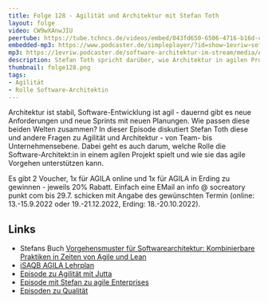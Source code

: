 ```yaml
---
title: Folge 128 - Agilität und Architektur mit Stefan Toth
layout: folge
video: CW9wXAnwJIU
peertube: https://tube.tchncs.de/videos/embed/043fd650-6506-4716-b16d-cc878397d786
embedded-mp3: https://www.podcaster.de/simpleplayer/?id=show~1evriw~software-architektur-im-stream~pod-3fe7c0f54897825ac1e1dfd464&v=1658494330
mp3: https://1evriw.podcaster.de/software-architektur-im-stream/media/Agilitaet_und_Architektur_mit_Stefan_Toth.mp3
description: Stefan Toth spricht darüber, wie Architektur in agilen Projekten funktioniert.
thumbnail: folge128.png
tags:
- Agilität
- Rolle Software-Architektin
---
```


Architektur ist stabil, Software-Entwicklung ist agil - dauernd gibt
es neue Anforderungen und neue Sprints mit neuen Planungen. Wie passen
diese beiden Welten zusammen? In dieser Episode diskutiert Stefan Toth
diese und andere Fragen zu Agilität und Architektur - von Team- bis
Unternehmensebene. Dabei geht es auch darum, welche Rolle die
Software-Architekt:in in einem agilen Projekt spielt und wie sie das
agile Vorgehen unterstützen kann.

Es gibt 2 Voucher, 1x für AGILA online und 1x für AGILA in Erding zu
gewinnen - jeweils 20% Rabatt. Einfach eine EMail an
info @ socreatory punkt com bis 29.7. schicken mit Angabe des gewünschten
Termin (online: 13.-15.9.2022 oder 19.-21.12.2022, Erding:
18.-20.10.2022).

## Links

 
* Stefans Buch [Vorgehensmuster für Softwarearchitektur: Kombinierbare Praktiken in Zeiten von Agile und Lean](https://amzn.to/3RLGDcW)
* [iSAQB AGILA Lehrplan](https://www.isaqb.org/download/lehrplan-agila-agile-software-architektur/?wpdmdl=4103)
* [Episode zu Agilität mit Jutta](https://software-architektur.tv/2020/08/28/folge015.html)
* [Episode mit Stefan zu agile Enterprises](https://software-architektur.tv/2021/02/10/folge41.html)
* [Episoden zu Qualität](https://software-architektur.tv/tags.html#Qualit%C3%A4t)
